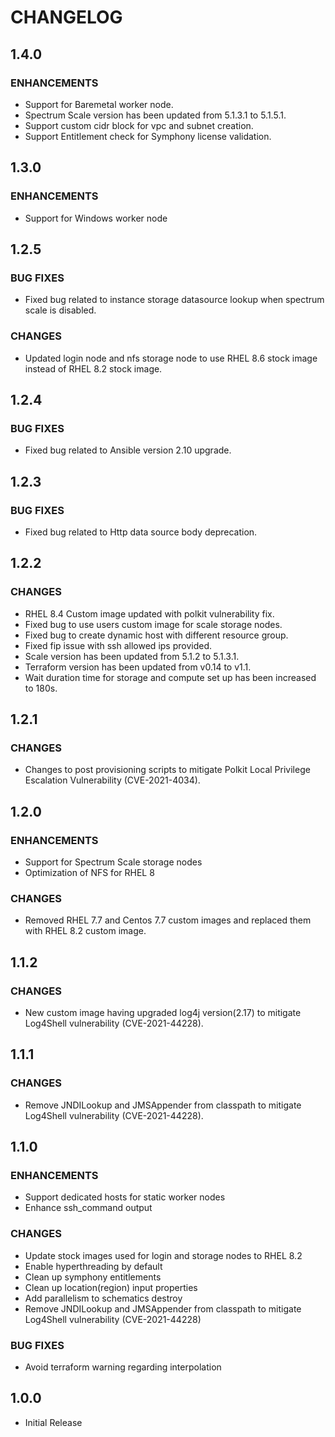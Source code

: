 # **CHANGELOG**

## **1.4.0**
### ENHANCEMENTS
- Support for Baremetal worker node.
- Spectrum Scale version has been updated from 5.1.3.1 to 5.1.5.1.
- Support custom cidr block for vpc and subnet creation.
- Support Entitlement check for Symphony license validation.

## **1.3.0**
### ENHANCEMENTS
- Support for Windows worker node

## **1.2.5**
### **BUG FIXES**
- Fixed bug related to instance storage datasource lookup when spectrum scale is disabled.

### **CHANGES**
- Updated login node and nfs storage node to use RHEL 8.6 stock image instead of RHEL 8.2 stock image.

## **1.2.4**
### **BUG FIXES**
- Fixed bug related to Ansible version 2.10 upgrade.

## **1.2.3**
### **BUG FIXES**
- Fixed bug related to Http data source body deprecation.

## **1.2.2**
### **CHANGES**
- RHEL 8.4 Custom image updated with polkit vulnerability fix.
- Fixed bug to use users custom image for scale storage nodes. 
- Fixed bug to create dynamic host with different resource group.
- Fixed fip issue with ssh allowed ips provided.
- Scale version has been updated from 5.1.2 to 5.1.3.1.
- Terraform version has been updated from v0.14 to v1.1.
- Wait duration time for storage and compute set up has been increased to 180s.

## **1.2.1**
### **CHANGES**
- Changes to post provisioning scripts to mitigate Polkit Local Privilege Escalation Vulnerability (CVE-2021-4034).

## **1.2.0**
### ENHANCEMENTS
- Support for Spectrum Scale storage nodes
- Optimization of NFS for RHEL 8

### **CHANGES**
- Removed RHEL 7.7 and Centos 7.7 custom images and replaced them with RHEL 8.2 custom image.

## **1.1.2**
### **CHANGES**
- New custom image having upgraded log4j version(2.17) to mitigate Log4Shell vulnerability (CVE-2021-44228).

## **1.1.1**
### **CHANGES**
- Remove JNDILookup and JMSAppender from classpath to mitigate Log4Shell vulnerability (CVE-2021-44228).

## **1.1.0**
### ENHANCEMENTS
- Support dedicated hosts for static worker nodes
- Enhance ssh_command output

### **CHANGES**
- Update stock images used for login and storage nodes to RHEL 8.2
- Enable hyperthreading by default
- Clean up symphony entitlements
- Clean up location(region) input properties
- Add parallelism to schematics destroy
- Remove JNDILookup and JMSAppender from classpath to mitigate Log4Shell vulnerability (CVE-2021-44228)

### **BUG FIXES**
- Avoid terraform warning regarding interpolation

## **1.0.0**
- Initial Release
